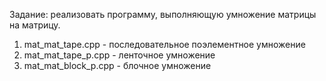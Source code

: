 Задание: реализовать программу, выполняющую умножение матрицы на матрицу.  
1. mat_mat_tape.cpp - последовательное поэлементное умножение  
2. mat_mat_tape_p.cpp - ленточное умножение  
4. mat_mat_block_p.cpp - блочное умножение  